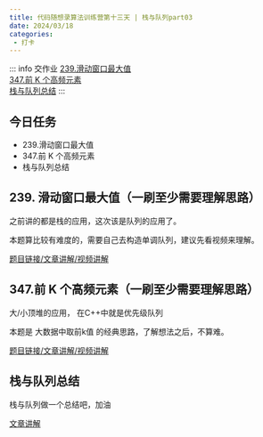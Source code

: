```yaml
---
title: 代码随想录算法训练营第十三天 | 栈与队列part03
date: 2024/03/18
categories:
 - 打卡
---
```

::: info 交作业
[239.滑动窗口最大值](/blogs/algorithm/leetcode239.md)<br/>
[347.前 K 个高频元素](/blogs/algorithm/leetcode347.md)<br/>
[栈与队列总结](/blogs/algorithm/6_queue_and_stack.md)
:::

## 今日任务
- 239.滑动窗口最大值
- 347.前 K 个高频元素
- 栈与队列总结
 
## 239. 滑动窗口最大值（一刷至少需要理解思路）
之前讲的都是栈的应用，这次该是队列的应用了。

本题算比较有难度的，需要自己去构造单调队列，建议先看视频来理解。 

[题目链接/文章讲解/视频讲解](https://programmercarl.com/0239.%E6%BB%91%E5%8A%A8%E7%AA%97%E5%8F%A3%E6%9C%80%E5%A4%A7%E5%80%BC.html)

## 347.前 K 个高频元素（一刷至少需要理解思路）
大/小顶堆的应用， 在C++中就是优先级队列

本题是 大数据中取前k值 的经典思路，了解想法之后，不算难。

[题目链接/文章讲解/视频讲解](https://programmercarl.com/0347.%E5%89%8DK%E4%B8%AA%E9%AB%98%E9%A2%91%E5%85%83%E7%B4%A0.html)

## 栈与队列总结 
栈与队列做一个总结吧，加油

[文章讲解](https://programmercarl.com/%E6%A0%88%E4%B8%8E%E9%98%9F%E5%88%97%E6%80%BB%E7%BB%93.html)
